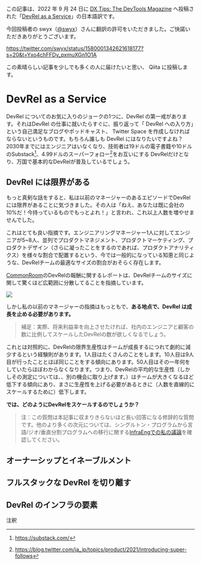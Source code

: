 この記事は、2022 年 9 月 24 日に [DX Tips: The DevTools Magazine](https://dx.tips/) へ投稿された「[DevRel as a Service](https://dx.tips/devrel-as-a-service)」の日本語訳です。

今回投稿者の swyx（[@swyx](https://twitter.com/swyx)）さんに翻訳の許可をいただきました。ご快諾いただきありがとうございます。

https://twitter.com/swyx/status/1580001342621618177?s=20&t=Yxo4chFFDy_pxmuXGn1O1A

この素晴らしい記事を少しでも多くの人に届けたいと思い、 Qiita に投稿します。

# DevRel as a Service

DevRel についてのお気に入りのジョークの1つに、DevRel の第一戒があります。それはDevRel の仕事に就いたらすぐに、振り返って「 DevRel への入り方」という自己満足なブログやポッドキャスト、 Twitter Space を作成しなければならないというものです。もちろん誰しも DevRel にはなりたいですよね？2030年までにはエンジニアはいなくなり、技術者は19ドルの電子書籍や10ドルのSubstack[^1]、4.99ドルのスーパーフォロー[^2]をお互いにする DevRelだけとなり、万国で基本的なDevRelが普及しているでしょう。

## DevRel には限界がある

もっと真剣な話をすると、私は以前のマネージャーのあるエピソードでDevRelには限界があることに気づきました。その人は「ねえ、あなたは既に会社の10%だ！今持っているものでもっとよれ！」と言われ、これ以上人数を増やせませんでした。

これはとても良い指摘です。エンジニアリングマネージャー1人に対してエンジニアが5~8人、並列でプロダクトマネジメント、プロダクトマーケティング、プロダクトデザイン（さらに凝ったことをするのであれば、プロダクトアナリティクス）を様々な割合で配置するという、今では一般的になっている知恵と同じような、DevRelチームの最適なサイズの割合がおそらく存在します。

[CommonRoom](https://twitter.com/CommonRoomHQ/status/1553063350057086976)のDevRelの報酬に関するレポートは、DevRelチームのサイズに関して驚くほど広範囲に分散してることを指摘しています。

![](https://cdn.hashnode.com/res/hashnode/image/upload/v1663965335348/1ePKsYd13.png?auto=compress,format&format=webp)

しかし私の以前のマネージャーの指摘はもっともで、**ある地点で、DevRel は成長を止める必要があります。**

> 補足：実際、将来利益率を向上させたければ、社内のエンジニアと顧客の数に比例してスケールしたDevRelの数が欲しくなるでしょう。

これとは対照的に、DevRelの限界生産性はチームが成長するにつれて劇的に減少するという経験則があります。1人目はたくさんのことをします。10人目は9人目が行ったこととほぼ同じことをする傾向にあります。50人目はその一年何をしていたらほぼわからなくなります。つまり、DevRelの平均的な生産性（しかしその測定については、、別の機会に取り上げます。）はチームが大きくなるほど低下する傾向にあり、まさに生産性を上げる必要があるときに（人数を直線的にスケールするために）低下します。

**では、どのようにDevRelをスケールするのでしょうか？**

> 注：この質問は本記事に収まりきらないほど長い回答になる修辞的な質問です。他のより多くの次元については、シングルトン・プログラムから言語/ジオ/垂直分割プログラムへの移行に関する[InfraEngでの私の議論](https://infraeng.dev/swyx/)を確認してください。

## オーナーシップとイネーブルメント

## フルスタックな DevRel を切り離す

## DevRel のインフラの要素

注釈

[^1]: https://substack.com/
[^2]: https://blog.twitter.com/ja_jp/topics/product/2021/introducing-super-follows